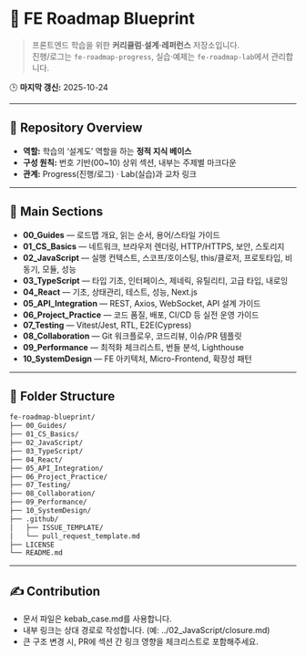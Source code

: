 # 🧭 FE Roadmap Blueprint

> 프론트엔드 학습을 위한 **커리큘럼·설계·레퍼런스** 저장소입니다.  
> 진행/로그는 `fe-roadmap-progress`, 실습·예제는 `fe-roadmap-lab`에서 관리합니다.

🕒 **마지막 갱신:** 2025-10-24

---

## 📘 Repository Overview
- **역할:** 학습의 ‘설계도’ 역할을 하는 **정적 지식 베이스**  
- **구성 원칙:** 번호 기반(00~10) 상위 섹션, 내부는 주제별 마크다운  
- **관계:** Progress(진행/로그) · Lab(실습)과 교차 링크

---

## 🧱 Main Sections
- **00_Guides** — 로드맵 개요, 읽는 순서, 용어/스타일 가이드
- **01_CS_Basics** — 네트워크, 브라우저 렌더링, HTTP/HTTPS, 보안, 스토리지
- **02_JavaScript** — 실행 컨텍스트, 스코프/호이스팅, this/클로저, 프로토타입, 비동기, 모듈, 성능
- **03_TypeScript** — 타입 기초, 인터페이스, 제네릭, 유틸리티, 고급 타입, 내로잉
- **04_React** — 기초, 상태관리, 테스트, 성능, Next.js
- **05_API_Integration** — REST, Axios, WebSocket, API 설계 가이드
- **06_Project_Practice** — 코드 품질, 배포, CI/CD 등 실전 운영 가이드
- **07_Testing** — Vitest/Jest, RTL, E2E(Cypress)
- **08_Collaboration** — Git 워크플로우, 코드리뷰, 이슈/PR 템플릿
- **09_Performance** — 최적화 체크리스트, 번들 분석, Lighthouse
- **10_SystemDesign** — FE 아키텍처, Micro-Frontend, 확장성 패턴

---

## 📂 Folder Structure
```bash
fe-roadmap-blueprint/
├── 00_Guides/
├── 01_CS_Basics/
├── 02_JavaScript/
├── 03_TypeScript/
├── 04_React/
├── 05_API_Integration/
├── 06_Project_Practice/
├── 07_Testing/
├── 08_Collaboration/
├── 09_Performance/
├── 10_SystemDesign/
├── .github/
│   ├── ISSUE_TEMPLATE/
│   └── pull_request_template.md
├── LICENSE
└── README.md
```
---

## ✍️ Contribution

- 문서 파일은 kebab_case.md를 사용합니다.
- 내부 링크는 상대 경로로 작성합니다. (예: ../02_JavaScript/closure.md)
- 큰 구조 변경 시, PR에 섹션 간 링크 영향을 체크리스트로 포함해주세요.
